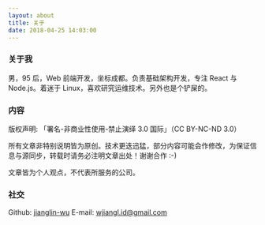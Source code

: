 ```yaml
---
layout: about
title: 关于
date: 2018-04-25 14:03:00
---
```


### 关于我

男，95 后，Web 前端开发，坐标成都。负责基础架构开发，专注 React 与 Node.js。着迷于 Linux，喜欢研究运维技术。另外也是个铲屎的。


### 内容

版权声明: 「署名-非商业性使用-禁止演绎 3.0 国际」（CC BY-NC-ND 3.0）

所有文章非特别说明皆为原创。技术更迭迅猛，部分内容可能会作修改，为保证信息与源同步，转载时请务必注明文章出处！谢谢合作 :-)

文章皆为个人观点，不代表所服务的公司。


### 社交

Github: [jianglin-wu](https://github.com/jianglin-wu)
E-mail: [wjiangl.id@gmail.com](mailto:wjiangl.id@gmail.com)